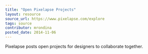 ```yaml
---
title: "Open Pixelapse Projects"
layout: resource
source_url: https://www.pixelapse.com/explore
tags: source
contributor: mrondina
posted_date: 2014-11-06
---
```

Pixelapse posts open projects for designers to collaborate together.

